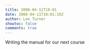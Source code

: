 ```yaml
---
title: 2008-04-11T10-01
date: 2008-04-11T10:01:19Z
author: Lee Turner
showtoc: false
comments: true
---
```


Writing the manual for our next course

